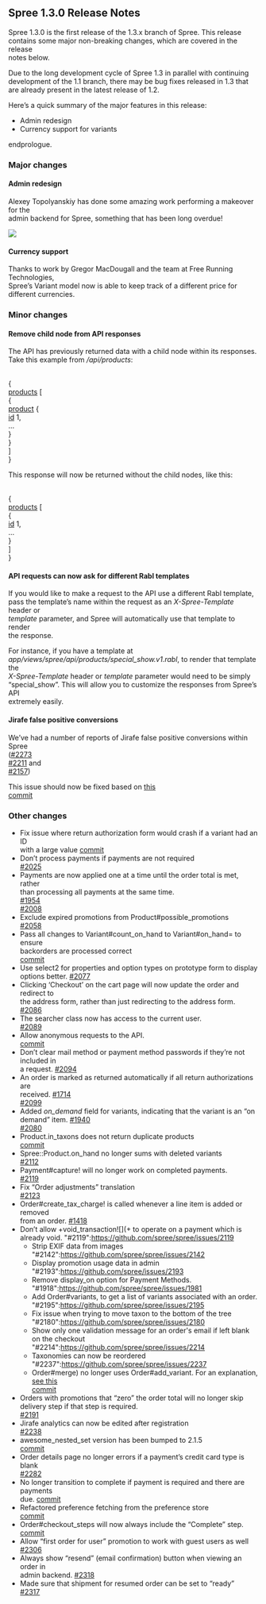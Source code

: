 Spree 1.3.0 Release Notes
-------------------------

Spree 1.3.0 is the first release of the 1.3.x branch of Spree. This
release \
contains some major non-breaking changes, which are covered in the
release\
notes below.

Due to the long development cycle of Spree 1.3 in parallel with
continuing\
development of the 1.1 branch, there may be bug fixes released in 1.3
that\
are already present in the latest release of 1.2.

Here’s a quick summary of the major features in this release:

-   Admin redesign
-   Currency support for variants

endprologue.

### Major changes

#### Admin redesign

Alexey Topolyanskiy has done some amazing work performing a makeover for
the \
admin backend for Spree, something that has been long overdue!

![](/images/1-3-release-notes/new-admin-interface.png)

#### Currency support

Thanks to work by Gregor MacDougall and the team at Free Running
Technologies,\
Spree’s Variant model now is able to keep track of a different price
for\
different currencies.

### Minor changes

#### Remove child node from API responses

The API has previously returned data with a child node within its
responses.\
Take this example from */api/products*:

<plain>\
{\
 [products]() [\
 {\
 [product]() {\
 [id]() 1,\
 …\
 }\
 }\
 ]\
}\
</plain>

This response will now be returned without the child nodes, like this:

<plain>\
{\
 [products]() [\
 {\
 [id]() 1,\
 …\
 }\
 ]\
}\
</plain>

#### API requests can now ask for different Rabl templates

If you would like to make a request to the API use a different Rabl
template,\
pass the template’s name within the request as an *X-Spree-Template*
header or\
*template* parameter, and Spree will automatically use that template to
render\
the response.

For instance, if you have a template at\
*app/views/spree/api/products/special\_show.v1.rabl*, to render that
template the\
*X-Spree-Template* header or *template* parameter would need to be
simply\
“special\_show”. This will allow you to customize the responses from
Spree’s API\
extremely easily.

#### Jirafe false positive conversions

We’ve had a number of reports of Jirafe false positive conversions
within Spree\
([\#2273](https://github.com/spree/spree/issues/2273)\
[\#2211](https://github.com/spree/spree/issues/2211) and\
[\#2157](https://github.com/spree/spree/issues/2157))

This issue should now be fixed based on [this\
commit](https://github.com/spree/spree/commit/50bc65f78d07453fea85ae034748007946bd27bd)

### Other changes

-   Fix issue where return authorization form would crash if a variant
    had an ID\
    with a large value
    [commit](https://github.com/spree/spree/commit/820a1c023d915f9d2c972c04c5641b5d823ab508)
-   Don’t process payments if payments are not required\
    [\#2025](https://github.com/spree/spree/issues/2025)
-   Payments are now applied one at a time until the order total is met,
    rather\
    than processing all payments at the same time.\
    [\#1954](https://github.com/spree/spree/issues/1954)\
    [\#2008](https://github.com/spree/spree/issues/2008)
-   Exclude expired promotions from Product\#possible\_promotions\
    [\#2058](https://github.com/spree/spree/issues/2058)
-   Pass all changes to Variant\#count\_on\_hand to Variant\#on\_hand=
    to ensure\
    backorders are processed correct\
    [commit](https://github.com/spree/spree/commit/d6c1183095125a946e8f6f1078ce0ee7487687b9)
-   Use select2 for properties and option types on prototype form to
    display\
    options better. [\#2077](https://github.com/spree/spree/issues/2077)
-   Clicking ‘Checkout’ on the cart page will now update the order and
    redirect to\
    the address form, rather than just redirecting to the address form.\
    [\#2086](https://github.com/spree/spree/issues/2086)
-   The searcher class now has access to the current user.\
    [\#2089](https://github.com/spree/spree/issues)
-   Allow anonymous requests to the API.\
    [commit](https://github.com/spree/spree/commit/456cadf5ff858ecac75646ca6b592be384a07396)
-   Don’t clear mail method or payment method passwords if they’re not
    included in\
    a request. [\#2094](https://github.com/spree/spree/issues/2094)
-   An order is marked as returned automatically if all return
    authorizations are\
    received. [\#1714](https://github.com/spree/spree/issues/1714)\
    [\#2099](https://github.com/spree/spree/issues/2099)
-   Added *on\_demand* field for variants, indicating that the variant
    is an “on\
    demand” item. [\#1940](https://github.com/spree/spree/issues/1940)\
    [\#2080](https://github.com/spree/spree/issues/2080)
-   Product.in\_taxons does not return duplicate products\
    [commit](https://github.com/spree/spree/commit/75fa3623b61e22fcde395b7f9900e23038361df9)
-   Spree::Product.on\_hand no longer sums with deleted variants\
    [\#2112](https://github.com/spree/spree/issues/2112)
-   Payment\#capture! will no longer work on completed payments.\
    [\#2119](https://github.com/spree/spree/issues/2119)
-   Fix “Order adjustments” translation\
    [\#2123](https://github.com/spree/spree/issues/2123)
-   Order\#create\_tax\_charge! is called whenever a line item is added
    or removed\
    from an order. [\#1418](https://github.com/spree/spree/issues/1418)
-   Don’t allow
    +void\_transaction![](+ to operate on a payment which is already void.
    "#2119":https://github.com/spree/spree/issues/2119
    * Strip EXIF data from images "#2142":https://github.com/spree/spree/issues/2142
    * Display promotion usage data in admin
    "#2193":https://github.com/spree/issues/2193
    * Remove display_on option for Payment Methods.
    "#1918":https://github.com/spree/spree/issues/1981
    * Add Order#variants, to get a list of variants associated with an order.
    "#2195":https://github.com/spree/spree/issues/2195
    * Fix issue when trying to move taxon to the bottom of the tree
    "#2180":https://github.com/spree/spree/issues/2180
    * Show only one validation message for an order's email if left blank on the
    checkout "#2214":https://github.com/spree/spree/issues/2214
    * Taxonomies can now be reordered
    "#2237":https://github.com/spree/spree/issues/2237
    * Order#merge) no longer uses Order\#add\_variant. For an
    explanation, [see this\
    commit](https://github.com/spree/spree/commit/8569ed5d98e354285ad6ccbd366444fd31e773f8)
-   Orders with promotions that “zero” the order total will no longer
    skip\
    delivery step if that step is required.\
    [\#2191](https://github.com/spree/spree/issues/2191)
-   Jirafe analytics can now be edited after registration\
    [\#2238](https://github.com/spree/spree/issues)
-   awesome\_nested\_set version has been bumped to 2.1.5\
    [commit](https://github.com/spree/spree/commit/3bdd22fedda456308f20f0817155590fab231e96)
-   Order details page no longer errors if a payment’s credit card type
    is blank\
    [\#2282](https://github.com/spree/spree/issues/2282)
-   No longer transition to complete if payment is required and there
    are payments\
    due.
    [commit](https://github.com/spree/spree/commit/8639bbcc3b1909a339b0a60da239a49b95baa760)
-   Refactored preference fetching from the preference store\
    [commit](https://github.com/spree/spree/commit/bfcb5b29b3e29c3d451b14ab39e2b502ea93f6a4)
-   Order\#checkout\_steps will now always include the “Complete” step.\
    [commit](https://github.com/spree/spree/commit/227f86ff57735e0e0637a0896006ff79fe8e0a6d)
-   Allow “first order for user” promotion to work with guest users as
    well\
    [\#2306](https://github.com/spree/spree/issues/2306)
-   Always show “resend” (email confirmation) button when viewing an
    order in\
    admin backend. [\#2318](https://github.com/spree/spree/issues/2318)
-   Made sure that shipment for resumed order can be set to “ready”\
    [\#2317](https://github.com/spree/spree/issues/2317)

